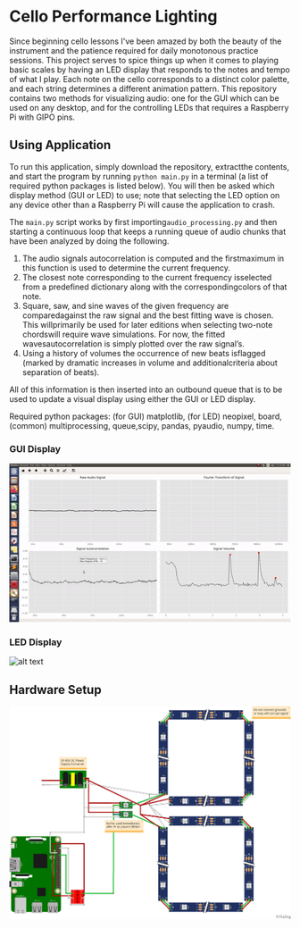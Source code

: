 # Cello Performance Lighting
Since beginning cello lessons I've been amazed by both the beauty of the instrument and the patience required for daily monotonous practice sessions. This project serves to spice things up when it comes to playing basic scales by having an LED display that responds to the notes and tempo of what I play. Each note on the cello corresponds to a distinct color palette, and each string determines a different animation pattern. This repository contains two methods for visualizing audio: one for the GUI which can be used on any desktop, and for the controlling LEDs that requires a Raspberry Pi with GIPO pins.

## Using Application
To run this application, simply download the repository, extractthe contents, and start the program by running `python main.py` in a terminal (a list of required python packages is listed below). You will then be asked which display method (GUI or LED) to use; note that selecting the LED option on any device other than a Raspberry Pi will cause the application to crash. 

The `main.py` script works by first importing`audio_processing.py` and then starting a continuous loop that keeps a running queue of audio chunks that have been analyzed by doing the following.

1. The audio signals autocorrelation is computed and the firstmaximum in this function is used to determine the current frequency.
2. The closest note corresponding to the current frequency isselected from a predefined dictionary along with the correspondingcolors of that note.
3. Square, saw, and sine waves of the given frequency are comparedagainst the raw signal and the best fitting wave is chosen. This willprimarily be used for later editions when selecting two-note chordswill require wave simulations. For now, the fitted wavesautocorrelation is simply plotted over the raw signal’s.
4. Using a history of volumes the occurrence of new beats isflagged (marked by dramatic increases in volume and additionalcriteria about separation of beats).

All of this information is then inserted into an outbound queue that is to be used to update a visual display using either the GUI or LED display.

Required python packages: (for GUI) matplotlib, (for LED) neopixel, board, (common) multiprocessing, queue,scipy, pandas, pyaudio, numpy, time.

### GUI Display
![alt text](https://github.com/gkropf/cello-performance-lighting/blob/master/ReadmeFiles/GUI_example.gif "")

### LED Display
![alt text](https://github.com/gkropf/cello-performance-lighting/blob/master/ReadmeFiles/LED_example.gif "")


## Hardware Setup
![alt text](ReadmeFiles/LEDSchematic.png "")
